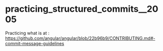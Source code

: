 # practicing_structured_commits__2005
Practicing what is at : https://github.com/angular/angular/blob/22b96b9/CONTRIBUTING.md#-commit-message-guidelines
